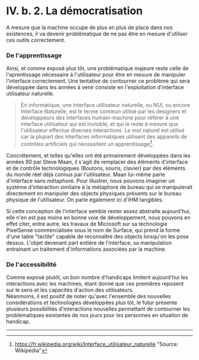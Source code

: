 # IV. b. 2. La démocratisation

A mesure que la machine occupe de plus en plus de place dans nos existences, il va devenir problématique de ne pas être en mesure d'utiliser ces outils correctement.  

### De l'apprentissage

Ainsi, et comme exposé plus tôt, une problématique majeure reste celle de l'aprentissage nécessaire à l'utilisateur pour être en mesure de manipuler l'interface correctement. Une tentative de contourner ce problème qui sera développée dans les années à venir consiste en l'exploitation d'interface utilisateur naturelle. 

> En informatique, une interface utilisateur naturelle, ou NUI, ou encore Interface Naturelle, est le terme commun utilisé par les designers et développeurs des interfaces humain-machine pour référer à une interface utilisateur qui est invisible, et qui le reste à mesure que l'utilisateur effectue diverses interactions. Le mot naturel est utilisé car la plupart des interfaces informatiques utilisent des appareils de contrôles artificiels qui nécessitent un apprentissage[^1].

Concrétement, et telles qu'elles ont été primairement développées dans les années 90 par Steve Maan, il s'agit de remplacer des éléments d'interface et de contrôle technologiques (Boutons, souris, clavier) par des éléments du monde réel déjà connus par l'utilisateur. Maan lui-même parle d'interface sans métaphore. Pour illustrer, nous pouvons imaginer un système d'interaction similaire à la métaphore de bureau qui se manipulerait directement en manipuler des objects physiques présents sur le bureau physique de l'utilisateur. On parle également ici d'IHM tangibles.

Si cette conception de l'interface semble rester assez abstraite aujourd'hui, elle n'en est pas moins en bonne voie de développement, nous pouvons en effet citer, entre autre, les travaux de Microsoft sur sa technologie PixelSense commercialisée sous le nom de Surface, qui prend la forme d'une table "tactile" capable de reconnaître des objects lorsqu'on les pose dessus. L'objet devenant part entière de l'interface, sa manipulation entrainant un traitement d'informations associées par la machine.  

### De l'accessibilité

Comme exposé plutôt, un bon nombre d'handicaps limitent aujourd'hui les interactions avec les machines, étant donné que ces premières reposent sur le sens et les capacités d'action des utilisateurs.  
Néanmoins, il est positif de noter qu'avec l'ensemble des nouvelles considérations et technologies développées plus tôt, le futur présente plusieurs possibilités d'interactions nouvelles permettant de contourner les problématiques existantes de nos jours pour les personnes en situation de handicap. 

-----

[^1]: https://fr.wikipedia.org/wiki/Interface_utilisateur_naturelle "Source: Wikipédia"

